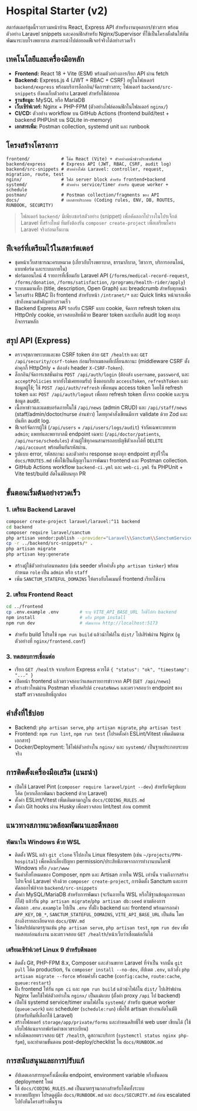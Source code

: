 ﻿# Hospital Starter (v2)

สตาร์ตเตอร์ชุดนี้รวบรวมหน้าบ้าน React, Express API สำหรับงานบุคลากร/ข่าวสาร พร้อมตัวอย่าง Laravel snippets และคอนฟิกสำหรับ Nginx/Supervisor ที่ใช้เป็นโครงตั้งต้นให้ทีมพัฒนาระบบโรงพยาบาล สามารถนำไปต่อยอดฟีเจอร์จริงได้อย่างรวดเร็ว

## เทคโนโลยีและเครื่องมือหลัก
- **Frontend:** React 18 + Vite (ESM) พร้อมตัวอย่างการเรียก API ผ่าน fetch
- **Backend:** Express.js 4 (JWT + RBAC + CSRF) อยู่ในโฟลเดอร์ `backend/express` พร้อมบริการล็อกอิน/จัดการข่าวสาร; โฟลเดอร์ `backend/src-snippets` ยังคงเก็บตัวอย่าง Laravel สำหรับใช้ต่อยอด
- **ฐานข้อมูล:** MySQL หรือ MariaDB
- **เว็บเซิร์ฟเวอร์:** Nginx + PHP-FPM (ตัวอย่างไฟล์คอนฟิกในโฟลเดอร์ `nginx/`)
- **CI/CD:** ตัวอย่าง workflow บน GitHub Actions (frontend build/test + backend PHPUnit บน SQLite in-memory)
- **เอกสารเพิ่ม:** Postman collection, systemd unit และ runbook

## โครงสร้างโครงการ
```
frontend/            # โค้ด React (Vite) + ตัวอย่างหน้าข่าวประชาสัมพันธ์
backend/express      # Express API (JWT, RBAC, CSRF, audit log)
backend/src-snippets # ตัวอย่างไฟล์ Laravel: controller, request, migration, route, test
nginx/               # ไฟล์ server block สำหรับ frontend+backend
systemd/             # ตัวอย่าง service/timer สำหรับ queue worker + schedule
postman/             # Postman collection/fragments ของ API
docs/                # เอกสารประกอบ (Coding rules, ENV, DB, ROUTES, RUNBOOK, SECURITY)
```

> โฟลเดอร์ `backend/` มีเพียงซอร์สตัวอย่าง (snippet) เพื่อคัดลอกไปวางในโปรเจ็กต์ Laravel ที่สร้างใหม่ ทีมยังต้องรัน `composer create-project` เพื่อเตรียมโครง Laravel จริงก่อนเริ่มงาน

## ฟีเจอร์ที่เตรียมไว้ในสตาร์ตเตอร์
- ชุดหน้าเว็บสาธารณะครบหมวด (เกี่ยวกับโรงพยาบาล, ธรรมาภิบาล, วิชาการ, บริการออนไลน์, แบบฟอร์ม และระบบภายใน)
- ฟอร์มออนไลน์ 4 รายการที่เชื่อมกับ Laravel API (`/forms/medical-record-request`, `/forms/donation`, `/forms/satisfaction`, `/programs/health-rider/apply`)
- ระบบเมตาแท็ก (title, description, Open Graph) และ breadcrumb สำหรับทุกหน้า
- โครงสร้าง RBAC ฝั่ง frontend สำหรับหน้า `/intranet/*` และ Quick links หน้าแรกเพื่อเข้าถึงหมวดสำคัญอย่างรวดเร็ว
- Backend Express API รองรับ CSRF แบบ cookie, จัดการ refresh token ผ่าน HttpOnly cookie, ตรวจสอบสิทธิ์ด้วย Bearer token และบันทึก audit log ของทุกกิจกรรมหลัก

## สรุป API (Express)
- ตรวจสุขภาพระบบและขอ CSRF token ด้วย `GET /health` และ `GET /api/security/csrf-token` ก่อนเรียกเมธอดที่เปลี่ยนสถานะ (middleware CSRF ตั้งค่าคุกกี้ HttpOnly + ต้องส่ง header `X-CSRF-Token`).
- ล็อกอิน/จัดการเซสชันผ่าน `POST /api/auth/login` (ต้องส่ง `username`, `password`, และ `acceptPolicies` หากยังไม่เคยยอมรับ) ซึ่งตอบกลับ `accessToken`, `refreshToken` และข้อมูลผู้ใช้; ใช้ `POST /api/auth/refresh` เพื่อหมุน access token โดยใช้ refresh token และ `POST /api/auth/logout` เพื่อลบ refresh token ทั้งจาก cookie และฐานข้อมูล audit.
- เนื้อหาข่าวและแดชบอร์ดภายในใช้ `/api/news` (admin CRUD) และ `/api/staff/news` (staff/admin/doctor/nurse อ่านข่าว) โดยทุกคำสั่งเขียนมีการ validate ด้วย Zod และบันทึก audit log.
- ฟีเจอร์จัดการผู้ใช้ (`/api/users` + `/api/users/logs/audit`) จำกัดเฉพาะบทบาท `admin`; แพทย์และพยาบาลมี endpoint เฉพาะ (`/api/doctor/patients`, `/api/nurse/schedules`) ส่วนผู้ใช้ทุกคนสามารถลบบัญชีตัวเองได้ที่ `DELETE /api/account` พร้อมยืนยันรหัสผ่าน.
- รูปแบบ error, รหัสสถานะ และตัวอย่าง response ของทุก endpoint สรุปไว้ใน `docs/ROUTES.md` เพื่อใช้เป็นสัญญาในการพัฒนา frontend และ Postman collection.
- GitHub Actions workflow `backend-ci.yml` และ `web-ci.yml` รัน PHPUnit + Vite test/build อัตโนมัติบนทุก PR

## ขั้นตอนเริ่มต้นอย่างรวดเร็ว

### 1. เตรียม Backend Laravel
```bash
composer create-project laravel/laravel:^11 backend
cd backend
composer require laravel/sanctum
php artisan vendor:publish --provider="Laravel\\Sanctum\\SanctumServiceProvider"
cp -r ../backend/src-snippets/* .
php artisan migrate
php artisan key:generate
```
- สร้างผู้ใช้ตัวอย่างก่อนทดสอบ (เช่น seeder หรือคำสั่ง `php artisan tinker`) พร้อมกำหนด `role` เป็น `admin` หรือ `staff`
- เพิ่ม `SANCTUM_STATEFUL_DOMAINS` ให้ตรงกับโดเมนที่ frontend เรียกใช้งาน

### 2. เตรียม Frontend React
```bash
cd ../frontend
cp .env.example .env        # ระบุ VITE_API_BASE_URL ให้ชี้ไปยัง backend
npm install                 # หรือ pnpm install
npm run dev                 # พัฒนาบน http://localhost:5173
```
- สำหรับ build โปรดใช้ `npm run build` แล้วนำไฟล์ใน `dist/` ไปเสิร์ฟผ่าน Nginx (ดูตัวอย่างที่ `nginx/frontend.conf`)

### 3. ทดสอบการเชื่อมต่อ
- เรียก `GET /health` จากบริการ Express ควรได้ `{ "status": "ok", "timestamp": "..." }`
- เปิดหน้า frontend แล้วตรวจสอบว่าแสดงรายการข่าวจาก API (`GET /api/news`)
- สร้างข่าวใหม่ผ่าน Postman หรือสคริปต์ `createNews` และตรวจสอบว่า endpoint ของ staff ตรวจสอบสิทธิ์ถูกต้อง

## คำสั่งที่ใช้บ่อย
- Backend: `php artisan serve`, `php artisan migrate`, `php artisan test`
- Frontend: `npm run lint`, `npm run test` (โปรดตั้งค่า ESLint/Vitest เพิ่มเติมตามเอกสาร)
- Docker/Deployment: ใช้ไฟล์ตัวอย่างใน `nginx/` และ `systemd/` เป็นฐานประกอบระบบจริง

## การติดตั้งเครื่องมือเสริม (แนะนำ)
- เปิดใช้ Laravel Pint (`composer require laravel/pint --dev`) สำหรับจัดรูปแบบโค้ด (หากเลือกพัฒนา backend ด้วย Laravel)
- ตั้งค่า ESLint/Vitest เพิ่มเติมตามกฎใน `docs/CODING_RULES.md`
- ตั้งค่า Git hooks ผ่าน Husky เพื่อตรวจสอบ lint/test ก่อน commit

## แนวทางสภาพแวดล้อมพัฒนาและดีพลอย

### พัฒนาใน Windows ด้วย WSL
- ติดตั้ง WSL แล้ว `git clone` รีโปลงใน Linux filesystem (เช่น `~/projects/PPH-hospital`) เพื่อหลีกเลี่ยงปัญหา permission/ประสิทธิภาพจากการทำงานบนไดรฟ์ Windows หรือ `/var/www`
- รันคำสั่งทั้งหมดของ Composer, npm และ Artisan ภายใน WSL เท่านั้น รวมถึงการสร้างโปรเจ็กต์ Laravel จริงด้วย `composer create-project`, การติดตั้ง Sanctum และการคัดลอกไฟล์จาก `backend/src-snippets`
- ตั้งค่า MySQL/MariaDB สำหรับการพัฒนา (จะรันภายใน WSL หรือใช้ฐานข้อมูลภายนอกก็ได้) แล้วรัน `php artisan migrate`/`php artisan db:seed` ตามต้องการ
- คัดลอก `.env.example` ไปเป็น `.env` ทั้งฝั่ง backend และ frontend พร้อมกรอกค่า `APP_KEY`, `DB_*`, `SANCTUM_STATEFUL_DOMAINS`, `VITE_API_BASE_URL` เป็นต้น โดยอ้างอิงรายละเอียดจาก `docs/ENV.md`
- ใช้สคริปต์มาตรฐานเช่น `php artisan serve`, `php artisan test`, `npm run dev` เพื่อทดสอบก่อนส่งงาน และตรวจสอบ `GET /health`/หน้าเว็บว่าเชื่อมต่อกันได้

### เตรียมเซิร์ฟเวอร์ Linux 9 สำหรับดีพลอย
- ติดตั้ง Git, PHP-FPM 8.x, Composer และส่วนขยาย Laravel ที่จำเป็น จากนั้น `git pull` โค้ด production, รัน `composer install --no-dev`, อัปเดต `.env`, แล้วสั่ง `php artisan migrate --force` พร้อมคำสั่ง cache (`config:cache`, `route:cache`, `queue:restart`)
- ฝั่ง frontend ให้รัน `npm ci` และ `npm run build` แล้วนำไฟล์ใน `dist/` ไปเสิร์ฟผ่าน Nginx โดยใช้ไฟล์ตัวอย่างใน `nginx/` เป็นแม่แบบ (ตั้งค่า proxy `/api` ไป backend)
- เปิดใช้ systemd service/timer ตามไฟล์ใน `systemd/` สำหรับ queue worker (`queue:work`) และ scheduler (`schedule:run`) เพื่อให้ artisan ทำงานอัตโนมัติ (สำหรับทีมที่เลือกใช้ Laravel)
- สร้างโฟลเดอร์ `storage/app/private/forms` และกำหนดสิทธิ์ให้ web user เขียนได้ (ใช้เก็บไฟล์แนบจากฟอร์มคำขอเวชระเบียน)
- หลังดีพลอยตรวจสอบ `GET /health`, ดูสถานะบริการ (`systemctl status nginx php-fpm`), และทำตามขั้นตอน post-deploy/checklist ใน `docs/RUNBOOK.md`

## การสนับสนุนและการปรับแก้
- อัปเดตเอกสารทุกครั้งเมื่อเพิ่ม endpoint, environment variable หรือขั้นตอน deployment ใหม่
- ใช้ `docs/CODING_RULES.md` เป็นมาตรฐานกลางสำหรับโค้ดทั้งระบบ
- หากพบปัญหา โปรดดูคู่มือ `docs/RUNBOOK.md` และ `docs/SECURITY.md` ก่อน escalated ไปยังทีมโครงสร้างพื้นฐาน
